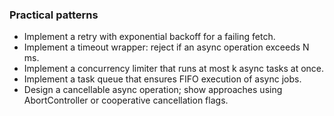 ### Practical patterns
- Implement a retry with exponential backoff for a failing fetch.  
- Implement a timeout wrapper: reject if an async operation exceeds N ms.  
- Implement a concurrency limiter that runs at most k async tasks at once.  
- Implement a task queue that ensures FIFO execution of async jobs.  
- Design a cancellable async operation; show approaches using AbortController or cooperative cancellation flags.

